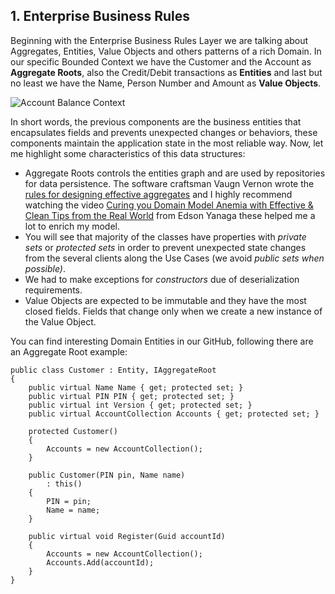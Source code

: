 ﻿## **1\. Enterprise Business Rules**

Beginning with the Enterprise Business Rules Layer we are talking about Aggregates, Entities, Value Objects and others patterns of a rich Domain. In our specific Bounded Context we have the Customer and the Account as **Aggregate Roots**, also the Credit/Debit transactions as **Entities** and last but no least we have the Name, Person Number and Amount as **Value Objects**.

![Account Balance Context](https://paulovich.net/wp-content/uploads/2018/04/Account-Balance-Context.png)

In short words, the previous components are the business entities that encapsulates fields and prevents unexpected changes or behaviors, these components maintain the application state in the most reliable way. Now, let me highlight some characteristics of this data structures:

* Aggregate Roots controls the entities graph and are used by repositories for data persistence. The software craftsman Vaugn Vernon wrote the [rules for designing effective aggregates](https://vaughnvernon.co/?p=838) and I highly recommend watching the video [Curing you Domain Model Anemia with Effective & Clean Tips from the Real World](https://www.youtube.com/watch?v=zzxinXTIMmo) from Edson Yanaga these helped me a lot to enrich my model.
* You will see that majority of the classes have properties with _private sets_ or _protected sets_ in order to prevent unexpected state changes from the several clients along the Use Cases (we avoid _public sets when possible)_.
* We had to make exceptions for _constructors_ due of deserialization requirements.
* Value Objects are expected to be immutable and they have the most closed fields. Fields that change only when we create a new instance of the Value Object.

You can find interesting Domain Entities in our GitHub, following there are an Aggregate Root example:
    
    
    public class Customer : Entity, IAggregateRoot
    {
        public virtual Name Name { get; protected set; }
        public virtual PIN PIN { get; protected set; }
        public virtual int Version { get; protected set; }
        public virtual AccountCollection Accounts { get; protected set; }
    
        protected Customer()
        {
            Accounts = new AccountCollection();
        }
    
        public Customer(PIN pin, Name name)
            : this()
        {
            PIN = pin;
            Name = name;
        }
    
        public virtual void Register(Guid accountId)
        {
            Accounts = new AccountCollection();
            Accounts.Add(accountId);
        }
    }
